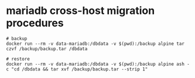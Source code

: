 # mariadb cross-host migration procedures
```
# backup
docker run --rm -v data-mariadb:/dbdata -v $(pwd):/backup alpine tar czvf /backup/backup.tar /dbdata

# restore
docker run --rm -v data-mariadb:/dbdata -v $(pwd):/backup alpine ash -c "cd /dbdata && tar xvf /backup/backup.tar --strip 1"
```
